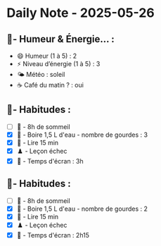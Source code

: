 # Daily Note - 2025-05-26

## 📍- **Humeur & Énergie... :**

- 😄 Humeur (1 à 5) : 2
- ⚡ Niveau d’énergie (1 à 5) : 3
- 🌤 Météo : soleil
- ☕ Café du matin ? : oui



## 📍- **Habitudes :**

- [ ] 🛌 - 8h de sommeil
- [x] 🍶 - Boire 1,5 L d'eau - nombre de gourdes : 3
- [x] 📖 - Lire 15 min
- [x] ♟️ - Leçon échec
- [x] 📱 - Temps d'écran : 3h

## 📍- **Habitudes :**

- [ ] 🛌 - 8h de sommeil
- [x] 🍶 - Boire 1,5 L d'eau - nombre de gourdes : 2
- [x] 📖 - Lire 15 min
- [x] ♟️ - Leçon échec
- [x] 📱 - Temps d'écran : 2h15
